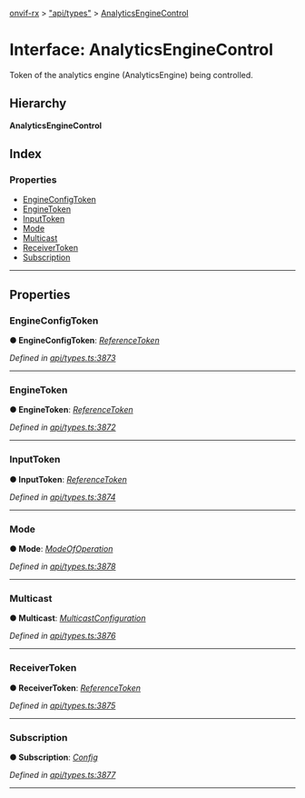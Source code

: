 [onvif-rx](../README.md) > ["api/types"](../modules/_api_types_.md) > [AnalyticsEngineControl](../interfaces/_api_types_.analyticsenginecontrol.md)

# Interface: AnalyticsEngineControl

Token of the analytics engine (AnalyticsEngine) being controlled.

## Hierarchy

**AnalyticsEngineControl**

## Index

### Properties

* [EngineConfigToken](_api_types_.analyticsenginecontrol.md#engineconfigtoken)
* [EngineToken](_api_types_.analyticsenginecontrol.md#enginetoken)
* [InputToken](_api_types_.analyticsenginecontrol.md#inputtoken)
* [Mode](_api_types_.analyticsenginecontrol.md#mode)
* [Multicast](_api_types_.analyticsenginecontrol.md#multicast)
* [ReceiverToken](_api_types_.analyticsenginecontrol.md#receivertoken)
* [Subscription](_api_types_.analyticsenginecontrol.md#subscription)

---

## Properties

<a id="engineconfigtoken"></a>

###  EngineConfigToken

**● EngineConfigToken**: *[ReferenceToken](../modules/_api_types_.md#referencetoken)*

*Defined in [api/types.ts:3873](https://github.com/patrickmichalina/onvif-rx/blob/d62cee9/src/api/types.ts#L3873)*

___
<a id="enginetoken"></a>

###  EngineToken

**● EngineToken**: *[ReferenceToken](../modules/_api_types_.md#referencetoken)*

*Defined in [api/types.ts:3872](https://github.com/patrickmichalina/onvif-rx/blob/d62cee9/src/api/types.ts#L3872)*

___
<a id="inputtoken"></a>

###  InputToken

**● InputToken**: *[ReferenceToken](../modules/_api_types_.md#referencetoken)*

*Defined in [api/types.ts:3874](https://github.com/patrickmichalina/onvif-rx/blob/d62cee9/src/api/types.ts#L3874)*

___
<a id="mode"></a>

###  Mode

**● Mode**: *[ModeOfOperation](../enums/_api_types_.modeofoperation.md)*

*Defined in [api/types.ts:3878](https://github.com/patrickmichalina/onvif-rx/blob/d62cee9/src/api/types.ts#L3878)*

___
<a id="multicast"></a>

###  Multicast

**● Multicast**: *[MulticastConfiguration](_api_types_.multicastconfiguration.md)*

*Defined in [api/types.ts:3876](https://github.com/patrickmichalina/onvif-rx/blob/d62cee9/src/api/types.ts#L3876)*

___
<a id="receivertoken"></a>

###  ReceiverToken

**● ReceiverToken**: *[ReferenceToken](../modules/_api_types_.md#referencetoken)*

*Defined in [api/types.ts:3875](https://github.com/patrickmichalina/onvif-rx/blob/d62cee9/src/api/types.ts#L3875)*

___
<a id="subscription"></a>

###  Subscription

**● Subscription**: *[Config](_api_types_.config.md)*

*Defined in [api/types.ts:3877](https://github.com/patrickmichalina/onvif-rx/blob/d62cee9/src/api/types.ts#L3877)*

___

